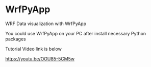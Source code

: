 # WrfPyApp
WRF Data visualization with WrfPyApp

You could use WrfPyApp on your PC after install necessary Python packages

Tutorial Video link is below 

https://youtu.be/OOU85-5CM5w

